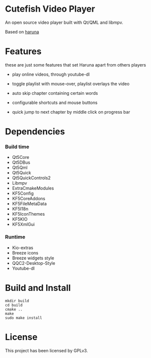 # Cutefish Video Player

An open source video player built with Qt/QML and libmpv.

Based on [haruna](https://github.com/g-fb/haruna)

# Features

these are just some features that set Haruna apart from others players

- play online videos, through youtube-dl

- toggle playlist with mouse-over, playlist overlays the video

- auto skip chapter containing certain words

- configurable shortcuts and mouse buttons

- quick jump to next chapter by middle click on progress bar

# Dependencies

### Build time
- Qt5Core
- Qt5DBus
- Qt5Qml
- Qt5Quick
- Qt5QuickControls2
- Libmpv
- ExtraCmakeModules
- KF5Config
- KF5CoreAddons
- KF5FileMetaData
- KF5I18n
- KF5IconThemes
- KF5KIO
- KF5XmlGui

### Runtime
- Kio-extras
- Breeze icons
- Breeze widgets style
- QQC2-Desktop-Style
- Youtube-dl

# Build and Install

```
mkdir build
cd build
cmake ..
make
sudo make install
```

# License

This project has been licensed by GPLv3.